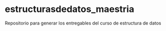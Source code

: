 # estructurasdedatos_maestria
Repositorio para generar los entregables del curso de estructura de datos
